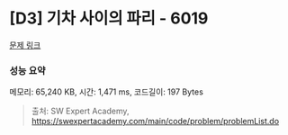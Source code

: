 # [D3] 기차 사이의 파리 - 6019 

[문제 링크](https://swexpertacademy.com/main/code/problem/problemDetail.do?contestProbId=AWajaTmaZw4DFAWM) 

### 성능 요약

메모리: 65,240 KB, 시간: 1,471 ms, 코드길이: 197 Bytes



> 출처: SW Expert Academy, https://swexpertacademy.com/main/code/problem/problemList.do